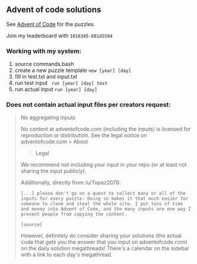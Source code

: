 ## Advent of code solutions

See [Advent of Code](https://adventofcode.com/) for the puzzles.

Join my leaderboard with `1016345-681d5504`

### Working with my system:

1. source commands.bash
2. create a new puzzle template
`new [year] [day]`
3. fill in test.txt and input.txt
4. run test input 
` run [year] [day] test`
5. run actual input
`run [year] [day]`

### Does not contain actual input files per creators request:

> No aggregating inputs
> 
> No content at adventofcode.com (including the inputs) is licensed for
> reproduction or distribution. See the legal notice on adventofcode.com > About
> > Legal
> 
> We recommend not including your input in your repo (or at least not sharing the input publicly).
> 
> Additionally, directly from /u/Topaz2078:
> 
>     [...] please don't go on a quest to collect many or all of the inputs for every puzzle. Doing so makes it that much easier for someone to clone and steal the whole site. I put tons of time and money into Advent of Code, and the many inputs are one way I prevent people from copying the content.
> 
>     [source]
> 
> However, definitely do consider sharing your solutions (the actual code that
> gets you the answer that you input on adventofcode.com) on the daily solution
> megathreads! There's a calendar on the sidebar with a link to each day's
> megathread.
> 
